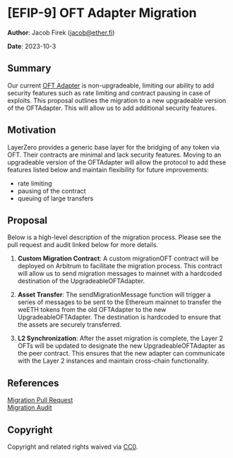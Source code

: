 # [EFIP-9] OFT Adapter Migration

**Author**: Jacob Firek (jacob@ether.fi)

**Date**: 2023-10-3

## Summary

Our current [OFT Adapter](https://etherscan.io/address/0xFE7fe01F8B9A76803aF3750144C2715D9bcf7D0D) is non-upgradeable, limiting our ability to add security features such as rate limiting and contract pausing in case of exploits. This proposal outlines the migration to a new upgradeable version of the OFTAdapter. This will allow us to add additional security features.

## Motivation

LayerZero provides a generic base layer for the bridging of any token via OFT. Their contracts are minimal and lack security features. Moving to an upgradeable version of the OFTAdapter will allow the protocol to add these features listed below and maintain flexibility for future improvements:
 - rate limiting 
 - pausing of the contract 
 - queuing of large transfers

## Proposal

Below is a high-level description of the migration process. Please see the pull request and audit linked below for more details.

1. **Custom Migration Contract**:
   A custom migrationOFT contract will be deployed on Arbitrum to facilitate the migration process. This contract will allow us to send migration messages to mainnet with a hardcoded destination of the UpgradeableOFTAdapter.

2. **Asset Transfer**:
   The sendMigrationMessage function will trigger a series of messages to be sent to the Ethereum mainnet to transfer the weETH tokens from the old OFTAdapter to the new UpgradeableOFTAdapter. The destination is hardcoded to ensure that the assets are securely transferred.

3. **L2 Synchronization**:
   After the asset migration is complete, the Layer 2 OFTs will be updated to designate the new UpgradeableOFTAdapter as the peer contract. This ensures that the new adapter can communicate with the Layer 2 instances and maintain cross-chain functionality.

## References

[Migration Pull Request](https://github.com/etherfi-protocol/weETH-cross-chain/pull/5)  
[Migration Audit](https://github.com/etherfi-protocol/smart-contracts/blob/master/audits/2024.09.30%20-%20Paladin_EtherFi_OFT_Adapter_Migration.pdf)

## Copyright

Copyright and related rights waived via [CC0](https://creativecommons.org/publicdomain/zero/1.0/).

